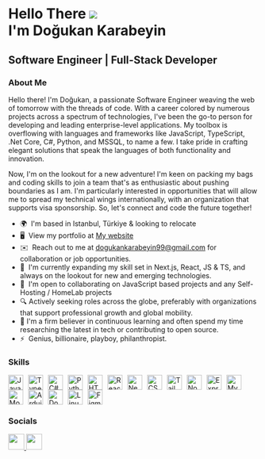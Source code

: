 # Hello There ![](https://user-images.githubusercontent.com/18350557/176309783-0785949b-9127-417c-8b55-ab5a4333674e.gif) <br/>I'm Doğukan Karabeyin

## Software Engineer | Full-Stack Developer

### About Me
Hello there! I'm Doğukan, a passionate Software Engineer weaving the web of tomorrow with the threads of code. With a career colored by numerous projects across a spectrum of technologies, I've been the go-to person for developing and leading enterprise-level applications. My toolbox is overflowing with languages and frameworks like JavaScript, TypeScript, .Net Core, C#, Python, and MSSQL, to name a few. I take pride in crafting elegant solutions that speak the languages of both functionality and innovation.

Now, I'm on the lookout for a new adventure! I'm keen on packing my bags and coding skills to join a team that's as enthusiastic about pushing boundaries as I am. I'm particularly interested in opportunities that will allow me to spread my technical wings internationally, with an organization that supports visa sponsorship. So, let's connect and code the future together!

- 🌍  I'm based in Istanbul, Türkiye & looking to relocate
- 🖥️  View my portfolio at [My website](https://karabeyin.com)
- ✉️  Reach out to me at [dogukankarabeyin99@gmail.com](mailto:dogukankarabeyin99@gmail.com) for collaboration or job opportunities.
- 🧠  I'm currently expanding my skill set in Next.js, React, JS & TS, and always on the lookout for new and emerging technologies.
- 🤝  I'm open to collaborating on JavaScript based projects and any Self-Hosting / HomeLab projects
- 🔍  Actively seeking roles across the globe, preferably with organizations that support professional growth and global mobility.
- 🌟  I'm a firm believer in continuous learning and often spend my time researching the latest in tech or contributing to open source.
- ⚡  Genius, billionaire, playboy, philanthropist.

### Skills
<p align="left">
  <a href="https://developer.mozilla.org/en-US/docs/Web/JavaScript" target="_blank" rel="noreferrer"><img
      src="https://raw.githubusercontent.com/danielcranney/readme-generator/main/public/icons/skills/javascript-colored.svg"
      width="30" height="30" style="padding-right:10px;" alt="JavaScript" /></a><a href="https://www.typescriptlang.org/" target="_blank"
    rel="noreferrer"><img
      src="https://raw.githubusercontent.com/danielcranney/readme-generator/main/public/icons/skills/typescript-colored.svg"
      width="30" height="30" style="padding-right:10px;" alt="TypeScript" /></a><a href="https://docs.microsoft.com/en-us/dotnet/csharp/"
    target="_blank" rel="noreferrer"><img
      src="https://raw.githubusercontent.com/danielcranney/readme-generator/main/public/icons/skills/csharp-colored.svg"
      width="30" height="30" style="padding-right:10px;" alt="C#" /></a><a href="https://www.python.org/" target="_blank" rel="noreferrer"><img
      src="https://raw.githubusercontent.com/danielcranney/readme-generator/main/public/icons/skills/python-colored.svg"
      width="30" height="30" style="padding-right:10px;" alt="Python" /></a><a href="https://developer.mozilla.org/en-US/docs/Glossary/HTML5"
    target="_blank" rel="noreferrer"><img
      src="https://raw.githubusercontent.com/danielcranney/readme-generator/main/public/icons/skills/html5-colored.svg"
      width="30" height="30" style="padding-right:10px;" alt="HTML5" /></a><a href="https://reactjs.org/" target="_blank" rel="noreferrer"><img
      src="https://raw.githubusercontent.com/danielcranney/readme-generator/main/public/icons/skills/react-colored.svg"
      width="30" height="30" style="padding-right:10px;" alt="React" /></a><a href="https://nextjs.org/docs" target="_blank" rel="noreferrer"><img
      src="https://raw.githubusercontent.com/danielcranney/readme-generator/main/public/icons/skills/nextjs-colored.svg"
      width="30" height="30" style="padding-right:10px;" alt="NextJs" /></a><a href="https://www.w3.org/TR/CSS/#css" target="_blank"
    rel="noreferrer"><img
      src="https://raw.githubusercontent.com/danielcranney/readme-generator/main/public/icons/skills/css3-colored.svg"
      width="30" height="30" style="padding-right:10px;" alt="CSS3" /></a><a href="https://tailwindcss.com/" target="_blank" rel="noreferrer"><img
      src="https://raw.githubusercontent.com/danielcranney/readme-generator/main/public/icons/skills/tailwindcss-colored.svg"
      width="30" height="30" style="padding-right:10px;" alt="TailwindCSS" /></a><a href="https://nodejs.org/en/" target="_blank"
    rel="noreferrer"><img
      src="https://raw.githubusercontent.com/danielcranney/readme-generator/main/public/icons/skills/nodejs-colored.svg"
      width="30" height="30" style="padding-right:10px;" alt="NodeJS" /></a><a href="https://expressjs.com/" target="_blank" rel="noreferrer"><img
      src="https://raw.githubusercontent.com/danielcranney/readme-generator/main/public/icons/skills/express-colored.svg"
      width="30" height="30" style="padding-right:10px;" alt="Express" /></a><a href="https://www.mysql.com/" target="_blank" rel="noreferrer"><img
      src="https://raw.githubusercontent.com/danielcranney/readme-generator/main/public/icons/skills/mysql-colored.svg"
      width="30" height="30" style="padding-right:10px;" alt="MySQL" /></a><a href="https://www.mongodb.com/" target="_blank" rel="noreferrer"><img
      src="https://raw.githubusercontent.com/danielcranney/readme-generator/main/public/icons/skills/mongodb-colored.svg"
      width="30" height="30" style="padding-right:10px;" alt="MongoDB" /></a><a
    href="https://store.arduino.cc/?gclid=Cj0KCQjw2eilBhCCARIsAG0Pf8uueBifykWcsSS4LPESeGQfxGVKJYnzV7bz471XfknQJy_1VINVWM8aAkLtEALw_wcB"
    target="_blank" rel="noreferrer"><img
      src="https://raw.githubusercontent.com/danielcranney/readme-generator/main/public/icons/skills/arduino-colored.svg"
      width="30" height="30" style="padding-right:10px;" alt="Arduino" /></a><a href="https://www.docker.com/" target="_blank" rel="noreferrer"><img
      src="https://raw.githubusercontent.com/danielcranney/readme-generator/main/public/icons/skills/docker-colored.svg"
      width="30" height="30" style="padding-right:10px;" alt="Docker" /></a><a href="https://www.linux.org" target="_blank" rel="noreferrer"><img
      src="https://raw.githubusercontent.com/danielcranney/readme-generator/main/public/icons/skills/linux-colored.svg"
      width="30" height="30" style="padding-right:10px;" alt="Linux" /></a><a href="https://www.figma.com/" target="_blank" rel="noreferrer"><img
      src="https://raw.githubusercontent.com/danielcranney/readme-generator/main/public/icons/skills/figma-colored.svg"
      width="30" height="30" style="padding-right:10px;" alt="Figma" /></a>
</p>

### Socials

<p align="left">
  <a href="https://www.github.com/MrBlackBrain" target="_blank" rel="noreferrer">
    <picture>
    <source media="(prefers-color-scheme: dark)" srcset="https://raw.githubusercontent.com/danielcranney/readme-generator/main/public/icons/socials/github-dark.svg" />
    <source media="(prefers-color-scheme: light)" srcset="https://raw.githubusercontent.com/danielcranney/readme-generator/main/public/icons/socials/github.svg" />
    <img src="https://raw.githubusercontent.com/danielcranney/readme-generator/main/public/icons/socials/github.svg" width="32" height="32" />
    </picture>
  </a>
  <a href="https://www.linkedin.com/in/dogukankrbyn" target="_blank" rel="noreferrer">
    <picture>
    <source media="(prefers-color-scheme: dark)" srcset="https://raw.githubusercontent.com/danielcranney/readme-generator/main/public/icons/socials/linkedin-dark.svg" />
    <source media="(prefers-color-scheme: light)" srcset="https://raw.githubusercontent.com/danielcranney/readme-generator/main/public/icons/socials/linkedin.svg" />
    <img src="https://raw.githubusercontent.com/danielcranney/readme-generator/main/public/icons/socials/linkedin.svg" width="32" height="32" />
    </picture>
  </a>
</p>
